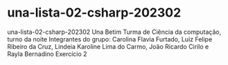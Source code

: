 # una-lista-02-csharp-202302
una-lista-02-csharp-202302
Una Betim
Turma de Ciência da computação, turno da noite
Integrantes do grupo: Carolina Flavia Furtado, Luiz Felipe Ribeiro da Cruz, Lindeia Karoline Lima do Carmo, João Ricardo Cirilo e Rayla Bernadino
Exercício 2
